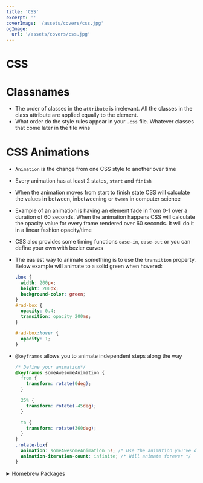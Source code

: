 ```yaml
---
title: 'CSS'
excerpt: ''
coverImage: '/assets/covers/css.jpg'
ogImage:
  url: '/assets/covers/css.jpg'
---
```



# CSS



# Classnames
- The order of classes in the `attribute` is irrelevant. All the classes in the class attribute are applied equally to the element.
- What order do the style rules appear in your `.css` file. Whatever classes that come later in the file wins





# CSS Animations
- `Animation` is the change from one CSS style to another over time
- Every animation has at least 2 states, `start` and `finish`
- When the animation moves from start to finish state CSS will calculate the values in between, inbetweening or `tween` in computer science
- Example of an animation is having an element fade in from 0-1 over a duration of 60 seconds. When the animation happens CSS will calculate the opacity value for every frame rendered over 60 seconds. It will do it in a linear fashion opacity/time
- CSS also provides some timing functions `ease-in`, `ease-out` or you can define your own with bezier curves 
- The easiest way to animate something is to use the `transition` property. Below example will animate to a solid green when hovered:
  ```css
  .box {
    width: 200px;
    height: 200px;
    background-color: green;
  }
  #rad-box {
    opacity: 0.4;
    transition: opacity 200ms;
  }

  #rad-box:hover {
    opacity: 1;
  }
  ```
- `@keyframes` allows you to animate independent steps along the way

  ```css
  /* Define your animation*/
  @keyframes someAwesomeAnimation {
    from {
      transform: rotate(0deg);
    }

    25% {
      transform: rotate(-45deg);
    }

    to {
      transform: rotate(360deg);
    }
  }
  .rotate-box{
    animation: someAwesomeAnimation 5s; /* Use the animation you've defined above */
    animation-iteration-count: infinite; /* Will animate forever */
  }
  ```





<details>
<summary>Homebrew Packages</summary>

  - golang
  - jq
  - tree
  - watchman
  - zsh
  - zsh-completions
  - zsh-syntax-highlighting
  - warrensbox/tap/tfswitch
  - appcleaner
  - brave-browser
  - clipy
  - cocoapods
  - docker
  - figma
  - google-chrome
  - hyper
  - pgadmin4
  - postman
  - rectangle
  - visual-studio-code
</details>
